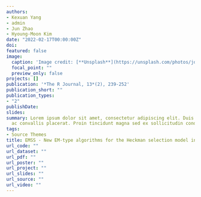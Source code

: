 ```yaml
---
authors:
- Kexuan Yang
- admin
- Jun Zhao
- Hyoung-Moon Kim
date: "2022-02-17T00:00:00Z"
doi: 
featured: false
image:
  caption: 'Image credit: [**Unsplash**](https://unsplash.com/photos/jdD8gXaTZsc)'
  focal_point: ""
  preview_only: false
projects: []
publication: '*The R Journal, 13*(2), 239-252'
publication_short: ""
publication_types:
- "2"
publishDate: 
slides: 
summary: Lorem ipsum dolor sit amet, consectetur adipiscing elit. Duis posuere tellus
  ac convallis placerat. Proin tincidunt magna sed ex sollicitudin condimentum.
tags:
- Source Themes
title: EMSS - New EM-type algorithms for the Heckman selection model in R
url_code: ""
url_dataset: ""
url_pdf: ""
url_poster: ""
url_project: ""
url_slides: ""
url_source: ""
url_video: ""
---
```

